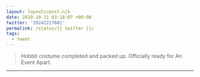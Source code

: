 ```yaml
---
layout: layouts/post.njk
date: 2010-10-31 03:18:07 +00:00
twitter: '29242217681'
permalink: /status/{{ twitter }}/
tags: 
  - tweet
---
```


> Hobbit costume completed and packed up. Officially ready for An Event Apart.

---
